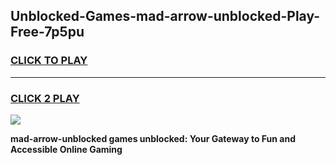 
## Unblocked-Games-mad-arrow-unblocked-Play-Free-7p5pu
<h3>
<a href="https://premium76.site?title=mad-arrow-unblocked&ref=23A">CLICK TO PLAY</a></h3>
<hr>

<h3>
<a href="https://premium76.site?title=mad-arrow-unblocked&ref=23A">CLICK 2 PLAY</a>
  
</h3>

<a href="https://premium76.site?title=mad-arrow-unblocked&ref=23A"><img src="https://clearcache.store/games.png"></a>


**mad-arrow-unblocked games unblocked: Your Gateway to Fun and Accessible Online Gaming**
